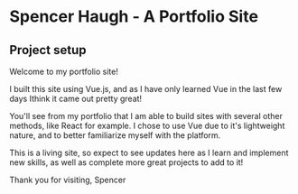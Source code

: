 # Spencer Haugh - A Portfolio Site

## Project setup

Welcome to my portfolio site! 

I built this site using Vue.js, and as I have only learned Vue in the last few days Ithink it came out pretty great! 

You'll see from my portfolio that I am able to build sites with several other methods, like React for example. I chose to use Vue due to it's lightweight nature, and to better familiarize myself with the platform.

This is a living site, so expect to see updates here as I learn and implement new skills, as well as complete more great projects to add to it!

Thank you for visiting,
Spencer

